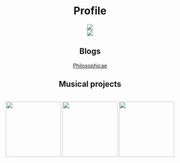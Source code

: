 <h1 align="center">Profile</h1>
</div>
<div align="center">
    <img src="https://github-readme-stats.vercel.app/api?username=okkvlt&show_icons=true&locale=en&theme=synthwave" style="vertical-align: top;" /> <br>
    <img src="https://github-readme-stats.vercel.app/api/top-langs/?username=okkvlt&layout=compact&theme=synthwave&card_width=445" />
</div>
<h2 align="center">Blogs</h2>

<div align="center">
    <a href="https://philosophicae.wordpress.com/" target="_blank">Philosophicae</a>
    <a href="https://pedraoculta.wordpress.com/" target="_blank"></a>
</div>

<h2 align="center">Musical projects</h2>

<div align="center">
    <a href="https://pflanzengluck.bandcamp.com/" target="_blank"></a>
    <a href="https://baraddur.bandcamp.com/" target="_blank"></a>  
</div>

<br>
<div align="center">
  <img height=150 src="https://media2.giphy.com/media/112CeAWuyhQX1C/giphy.gif"></img>
  <img height=150 src="https://giffiles.alphacoders.com/257/2577.gif"></img>
  <img height=150 src="https://steamuserimages-a.akamaihd.net/ugc/576820758911213449/ED8811473BDDB898792B4DAA16A2B168A8FF447A/?imw=512&imh=363&ima=fit&impolicy=Letterbox&imcolor=%23000000&letterbox=true"></img>
</div>
